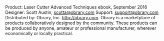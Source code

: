 Product: Laser Cutter Advanced Techniques ebook, September 2016
Designer: Scott Austin, scotta@obrary.com
Support:  support@obrary.com
Distributed by:  Obrary, Inc.  http://obrary.com.  Obrary is a marketplace of products collaboratively designed by the community. These products can be produced by anyone, amateur or professional manufacturer, wherever economically or locally practical.